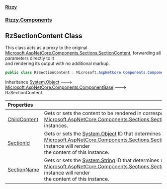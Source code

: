 #### [Rizzy](index.md 'index')
### [Rizzy.Components](Rizzy.Components.md 'Rizzy.Components')

## RzSectionContent Class

This class acts as a proxy to the original [Microsoft.AspNetCore.Components.Sections.SectionContent](https://docs.microsoft.com/en-us/dotnet/api/Microsoft.AspNetCore.Components.Sections.SectionContent 'Microsoft.AspNetCore.Components.Sections.SectionContent'), forwarding all parameters directly to it  
and rendering its output with no additional markup.

```csharp
public class RzSectionContent : Microsoft.AspNetCore.Components.ComponentBase
```

Inheritance [System.Object](https://docs.microsoft.com/en-us/dotnet/api/System.Object 'System.Object') &#129106; [Microsoft.AspNetCore.Components.ComponentBase](https://docs.microsoft.com/en-us/dotnet/api/Microsoft.AspNetCore.Components.ComponentBase 'Microsoft.AspNetCore.Components.ComponentBase') &#129106; RzSectionContent

| Properties | |
| :--- | :--- |
| [ChildContent](Rizzy.Components.RzSectionContent.ChildContent.md 'Rizzy.Components.RzSectionContent.ChildContent') | Gets or sets the content to be rendered in corresponding [Microsoft.AspNetCore.Components.Sections.SectionOutlet](https://docs.microsoft.com/en-us/dotnet/api/Microsoft.AspNetCore.Components.Sections.SectionOutlet 'Microsoft.AspNetCore.Components.Sections.SectionOutlet') instances. |
| [SectionId](Rizzy.Components.RzSectionContent.SectionId.md 'Rizzy.Components.RzSectionContent.SectionId') | Gets or sets the [System.Object](https://docs.microsoft.com/en-us/dotnet/api/System.Object 'System.Object') ID that determines which [Microsoft.AspNetCore.Components.Sections.SectionOutlet](https://docs.microsoft.com/en-us/dotnet/api/Microsoft.AspNetCore.Components.Sections.SectionOutlet 'Microsoft.AspNetCore.Components.Sections.SectionOutlet') instance will render<br/>the content of this instance. |
| [SectionName](Rizzy.Components.RzSectionContent.SectionName.md 'Rizzy.Components.RzSectionContent.SectionName') | Gets or sets the [System.String](https://docs.microsoft.com/en-us/dotnet/api/System.String 'System.String') ID that determines which [Microsoft.AspNetCore.Components.Sections.SectionOutlet](https://docs.microsoft.com/en-us/dotnet/api/Microsoft.AspNetCore.Components.Sections.SectionOutlet 'Microsoft.AspNetCore.Components.Sections.SectionOutlet') instance will render<br/>the content of this instance. |
